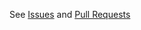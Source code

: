 See [Issues](https://aquasecurity.github.io/trivy/latest/community/contribute/issue/) and [Pull Requests](https://aquasecurity.github.io/trivy/latest/community/contribute/pr/)
